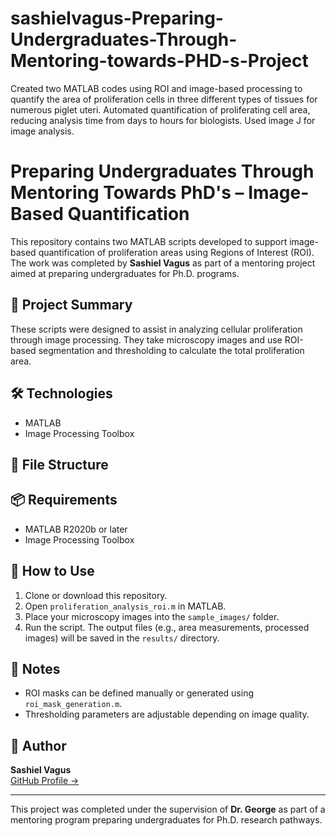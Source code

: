 # sashielvagus-Preparing-Undergraduates-Through-Mentoring-towards-PHD-s-Project
Created two MATLAB codes using ROI and image-based processing to quantify the area of proliferation cells in three different types of tissues for numerous piglet uteri. Automated quantification of proliferating cell area, reducing analysis time from days to hours for biologists. Used image J for image analysis.

# Preparing Undergraduates Through Mentoring Towards PhD's – Image-Based Quantification

This repository contains two MATLAB scripts developed to support image-based quantification of proliferation areas using Regions of Interest (ROI). The work was completed by **Sashiel Vagus** as part of a mentoring project aimed at preparing undergraduates for Ph.D. programs.

## 🧠 Project Summary

These scripts were designed to assist in analyzing cellular proliferation through image processing. They take microscopy images and use ROI-based segmentation and thresholding to calculate the total proliferation area.

## 🛠 Technologies

- MATLAB
- Image Processing Toolbox

## 📁 File Structure


## 📦 Requirements

- MATLAB R2020b or later
- Image Processing Toolbox

## 🚀 How to Use

1. Clone or download this repository.
2. Open `proliferation_analysis_roi.m` in MATLAB.
3. Place your microscopy images into the `sample_images/` folder.
4. Run the script. The output files (e.g., area measurements, processed images) will be saved in the `results/` directory.

## 📌 Notes

- ROI masks can be defined manually or generated using `roi_mask_generation.m`.
- Thresholding parameters are adjustable depending on image quality.

## 👤 Author

**Sashiel Vagus**  
[GitHub Profile →](https://github.com/sashielvagus)

---

This project was completed under the supervision of **Dr. George** as part of a mentoring program preparing undergraduates for Ph.D. research pathways.
